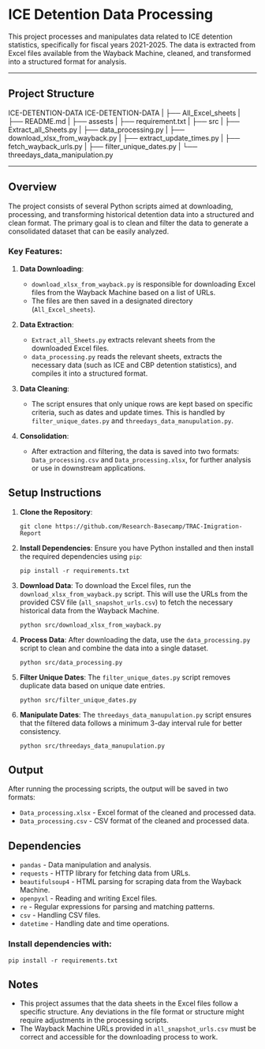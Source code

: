 # ICE Detention Data Processing

This project processes and manipulates data related to ICE detention statistics, specifically for fiscal years 2021-2025. The data is extracted from Excel files available from the Wayback Machine, cleaned, and transformed into a structured format for analysis.

---

## Project Structure

ICE-DETENTION-DATA
ICE-DETENTION-DATA
|    ├── All_Excel_sheets
|    ├── README.md
|    ├── assests
|    ├── requirement.txt
|
├── src
|    ├── Extract_all_Sheets.py
|    ├── data_processing.py
|    ├── download_xlsx_from_wayback.py
|    ├── extract_update_times.py
|    ├── fetch_wayback_urls.py
|    ├── filter_unique_dates.py
|    └── threedays_data_manipulation.py

---

## Overview

The project consists of several Python scripts aimed at downloading, processing, and transforming historical detention data into a structured and clean format. The primary goal is to clean and filter the data to generate a consolidated dataset that can be easily analyzed.

### Key Features:

1. **Data Downloading**:
    - `download_xlsx_from_wayback.py` is responsible for downloading Excel files from the Wayback Machine based on a list of URLs.
    - The files are then saved in a designated directory (`All_Excel_sheets`).

2. **Data Extraction**:
    - `Extract_all_Sheets.py` extracts relevant sheets from the downloaded Excel files.
    - `data_processing.py` reads the relevant sheets, extracts the necessary data (such as ICE and CBP detention statistics), and compiles it into a structured format.

3. **Data Cleaning**:
    - The script ensures that only unique rows are kept based on specific criteria, such as dates and update times. This is handled by `filter_unique_dates.py` and `threedays_data_manupulation.py`.

4. **Consolidation**:
    - After extraction and filtering, the data is saved into two formats: `Data_processing.csv` and `Data_processing.xlsx`, for further analysis or use in downstream applications.

## Setup Instructions

1. **Clone the Repository**:

    `git clone https://github.com/Research-Basecamp/TRAC-Imigration-Report`

2. **Install Dependencies**: Ensure you have Python installed and then install the required dependencies using `pip`:

    `pip install -r requirements.txt`

3. **Download Data**: To download the Excel files, run the `download_xlsx_from_wayback.py` script. This will use the URLs from the provided CSV file (`all_snapshot_urls.csv`) to fetch the necessary historical data from the Wayback Machine.

    `python src/download_xlsx_from_wayback.py`

4. **Process Data**: After downloading the data, use the `data_processing.py` script to clean and combine the data into a single dataset.

    `python src/data_processing.py`

5. **Filter Unique Dates**: The `filter_unique_dates.py` script removes duplicate data based on unique date entries.

    `python src/filter_unique_dates.py`

6. **Manipulate Dates**: The `threedays_data_manupulation.py` script ensures that the filtered data follows a minimum 3-day interval rule for better consistency.

    `python src/threedays_data_manupulation.py`

## Output

After running the processing scripts, the output will be saved in two formats:

- `Data_processing.xlsx` - Excel format of the cleaned and processed data.
- `Data_processing.csv` - CSV format of the cleaned and processed data.

## Dependencies

- `pandas` - Data manipulation and analysis.
- `requests` - HTTP library for fetching data from URLs.
- `beautifulsoup4` - HTML parsing for scraping data from the Wayback Machine.
- `openpyxl` - Reading and writing Excel files.
- `re` - Regular expressions for parsing and matching patterns.
- `csv` - Handling CSV files.
- `datetime` - Handling date and time operations.

### Install dependencies with:

`pip install -r requirements.txt`

## Notes

- This project assumes that the data sheets in the Excel files follow a specific structure. Any deviations in the file format or structure might require adjustments in the processing scripts.
- The Wayback Machine URLs provided in `all_snapshot_urls.csv` must be correct and accessible for the downloading process to work.
